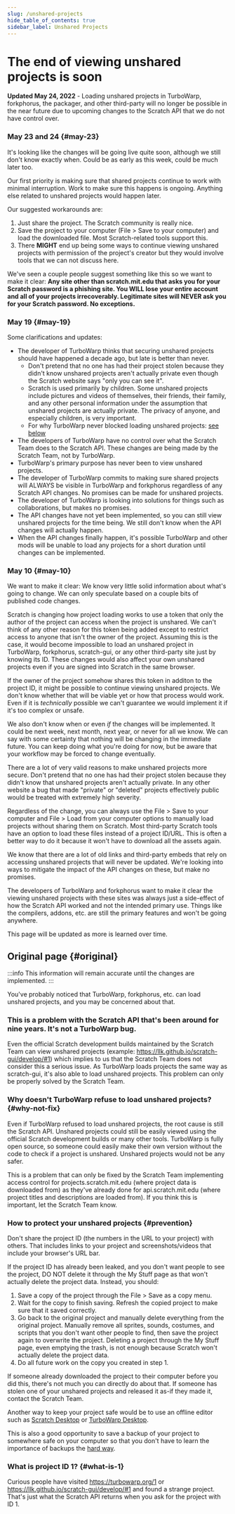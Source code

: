 ```yaml
---
slug: /unshared-projects
hide_table_of_contents: true
sidebar_label: Unshared Projects
---
```


# The end of viewing unshared projects is soon

<!-- 
  I won't link these in the public website because there will be way too much spam if we do that, but here are relevant links:
  https://github.com/LLK/scratch-gui/pull/8269
  https://github.com/LLK/scratch-www/pull/6773
-->

**Updated May 24, 2022** - Loading unshared projects in TurboWarp, forkphorus, the packager, and other third-party will no longer be possible in the near future due to upcoming changes to the Scratch API that we do not have control over.

### May 23 and 24 {#may-23}

It's looking like the changes will be going live quite soon, although we still don't know exactly when. Could be as early as this week, could be much later too.

Our first priority is making sure that shared projects continue to work with minimal interruption. Work to make sure this happens is ongoing. Anything else related to unshared projects would happen later.

Our suggested workarounds are:

1. Just share the project. The Scratch community is really nice.
2. Save the project to your computer (File > Save to your computer) and load the downloaded file. Most Scratch-related tools support this.
3. There **MIGHT** end up being some ways to continue viewing unshared projects with permission of the project's creator but they would involve tools that we can not discuss here.

We've seen a couple people suggest something like this so we want to make it clear: **Any site other than scratch.mit.edu that asks you for your Scratch password is a phishing site. You WILL lose your entire account and all of your projects irrecoverably. Legitimate sites will NEVER ask you for your Scratch password. No exceptions.**

<!-- We previously considered making a large archive of all popular unshared projects to avoid interruptions to old links. However, this probably won't happen because of this little thing called "copyright law". -->

### May 19 {#may-19}

<!-- Special developer commentary available in the code comments! -->

Some clarifications and updates:

 - The developer of TurboWarp thinks that securing unshared projects should have happened a decade ago, but late is better than never. <!-- I am glad to see this finally happening. -->
    - Don't pretend that no one has had their project stolen because they didn't know unshared projects aren't actually private even though the Scratch website says "only you can see it".
    - Scratch is used primarily by children. Some unshared projects include pictures and videos of themselves, their friends, their family, and any other personal information under the assumption that unshared projects are actually private. The privacy of anyone, and especially children, is very important.
    - For why TurboWarp never blocked loading unshared projects: [see below](#why-not-fix)
 - The developers of TurboWarp have no control over what the Scratch Team does to the Scratch API. These changes are being made by the Scratch Team, not by TurboWarp.
 - TurboWarp's primary purpose has never been to view unshared projects. <!-- Around 38% of unique projects loaded in TurboWarp are unshared, if you were curious. That's a lot, but not a majority. -->
 - The developer of TurboWarp commits to making sure shared projects will ALWAYS be visible in TurboWarp and forkphorus regardless of any Scratch API changes. <!-- Yes, including the likely mandatory token requirement. --> No promises can be made for unshared projects.
 - The developer of TurboWarp is looking into solutions for things such as collaborations, but makes no promises.
 - The API changes have not yet been implemented, so you can still view unshared projects for the time being. We still don't know when the API changes will actually happen.
 - When the API changes finally happen, it's possible TurboWarp and other mods will be unable to load any projects for a short duration until changes can be implemented. <!-- This has to due to with that likely mandatory token requirement -->
 <!-- - Any projects that seek to archive *and distribute* all Scratch projects before the API changes happen are almost certainly violating a very large amount of copyright law and are holding themselves liable to be sued into the ground, ignoring the large cost in storing so much data in the first place. The TurboWarp project does not seek to violate copyright laws. -->

### May 10 {#may-10}

We want to make it clear: We know very little solid information about what's going to change. We can only speculate based on a couple bits of published code changes.

Scratch is changing how project loading works to use a token that only the author of the project can access when the project is unshared. We can't think of any other reason for this token being added except to restrict access to anyone that isn't the owner of the project. Assuming this is the case, it would become impossible to load an unshared project in TurboWarp, forkphorus, scratch-gui, or any other third-party site just by knowing its ID. These changes would also affect your own unshared projects even if you are signed into Scratch in the same browser.

If the owner of the project somehow shares this token in additon to the project ID, it might be possible to continue viewing unshared projects. We don't know whether that will be viable yet or how that process would work. Even if it is *technically* possible we can't guarantee we would implement it if it's too complex or unsafe.

We also don't know when or even *if* the changes will be implemented. It could be next week, next month, next year, or never for all we know. We can say with some certainty that nothing will be changing in the immediate future. You can keep doing what you're doing for now, but be aware that your workflow may be forced to change eventually.

There are a lot of very valid reasons to make unshared projects more secure. Don't pretend that no one has had their project stolen because they didn't know that unshared projects aren't actually private. In any other website a bug that made "private" or "deleted" projects effectively public would be treated with extremely high severity.

Regardless of the change, you can always use the File > Save to your computer and File > Load from your computer options to manually load projects without sharing them on Scratch. Most third-party Scratch tools have an option to load these files instead of a project ID/URL. This is often a better way to do it because it won't have to download all the assets again.

We know that there are a lot of old links and third-party embeds that rely on accessing unshared projects that will never be updated. We're looking into ways to mitigate the impact of the API changes on these, but make no promises.

The developers of TurboWarp and forkphorus want to make it clear the viewing unshared projects with these sites was always just a side-effect of how the Scratch API worked and not the intended primary use. Things like the compilers, addons, etc. are still the primary features and won't be going anywhere.

<!-- Depending on how the change is implemented, it's possible that third-party sites may temporarily be unable to load *any* projects for a short duration until some code is updated to accommodate the changes. -->

This page will be updated as more is learned over time.

## Original page {#original}

:::info
This information will remain accurate until the changes are implemented.
:::

You've probably noticed that TurboWarp, forkphorus, etc. can load unshared projects, and you may be concerned about that.

<!-- Reference for "nine years" is https://github.com/scratchblocks/scratchblocks/issues/1 -->
<h3>This is a problem with the Scratch API that's been around for nine years. It's not a TurboWarp bug.</h3>

Even the official Scratch development builds maintained by the Scratch Team can view unshared projects (example: https://llk.github.io/scratch-gui/develop/#1) which implies to us that the Scratch Team does not consider this a serious issue. As TurboWarp loads projects the same way as scratch-gui, it's also able to load unshared projects. This problem can only be properly solved by the Scratch Team.

### Why doesn't TurboWarp refuse to load unshared projects? {#why-not-fix}

Even if TurboWarp refused to load unshared projects, the root cause is still the Scratch API. Unshared projects could still be easily viewed using the official Scratch development builds or many other tools. TurboWarp is fully open source, so someone could easily make their own version without the code to check if a project is unshared. Unshared projects would not be any safer.

This is a problem that can only be fixed by the Scratch Team implementing access control for projects.scratch.mit.edu (where project data is downloaded from) as they've already done for api.scratch.mit.edu (where project titles and descriptions are loaded from). If you think this is important, let the Scratch Team know.

### How to protect your unshared projects {#prevention}

Don't share the project ID (the numbers in the URL to your project) with others. That includes links to your project and screenshots/videos that include your browser's URL bar.

If the project ID has already been leaked, and you don't want people to see the project, DO NOT delete it through the My Stuff page as that won't actually delete the project data. Instead, you should:

1. Save a copy of the project through the File > Save as a copy menu.
2. Wait for the copy to finish saving. Refresh the copied project to make sure that it saved correctly.
3. Go back to the original project and manually delete everything from the original project. Manually remove all sprites, sounds, costumes, and scripts that you don't want other people to find, then save the project again to overwrite the project. Deleting a project through the My Stuff page, even emptying the trash, is not enough because Scratch won't actually delete the project data.
4. Do all future work on the copy you created in step 1.

If someone already downloaded the project to their computer before you did this, there's not much you can directly do about that. If someone has stolen one of your unshared projects and released it as-if they made it, contact the Scratch Team.

Another way to keep your project safe would be to use an offline editor such as [Scratch Desktop](https://scratch.mit.edu/download) or [TurboWarp Desktop](https://desktop.turbowarp.org/).

This is also a good opportunity to save a backup of your project to somewhere safe on your computer so that you don't have to learn the importance of backups the [hard way](https://ocular.jeffalo.net/search?q=project%20disappeared&sort=relevance).

### What is project ID 1? {#what-is-1}

Curious people have visited https://turbowarp.org/1 or https://llk.github.io/scratch-gui/develop/#1 and found a strange project. That's just what the Scratch API returns when you ask for the project with ID 1.
